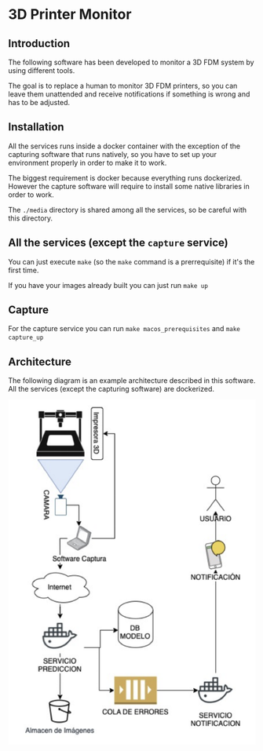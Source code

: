 # 3D Printer Monitor

## Introduction

The following software has been developed to monitor a 3D FDM system by using different tools.

The goal is to replace a human to monitor 3D FDM printers, so you can leave them unattended and receive notifications if something is wrong and has to be adjusted.

## Installation

All the services runs inside a docker container with the exception of the capturing software that runs natively, so you have to set up your environment properly in order to make it to work.

The biggest requirement is docker because everything runs dockerized. However the capture software will require to install some native libraries in order to work.

The `./media` directory is shared among all the services, so be careful with this directory.


## All the services (except the `capture` service)

You can just execute `make` (so the `make` command is a prerrequisite) if it's the first time.

If you have your images already built you can just run `make up`

## Capture

For the capture service you can run `make macos_prerequisites` and `make capture_up`


## Architecture

The following diagram is an example architecture described in this software. All the services (except the capturing software) are dockerized.

![Architecture](./docs/architecture.png)

